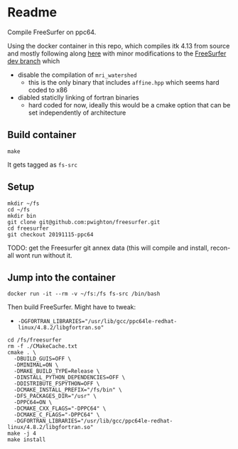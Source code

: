 # Readme

Compile FreeSurfer on ppc64.  

Using the docker container in this repo, which compiles itk 4.13 from source and mostly following along [here](https://github.com/corticometrics/fs-docker) with minor modifications to the [FreeSurfer dev branch](https://github.com/pwighton/freesurfer/tree/20191115-ppc64) which
  - disable the compilation of `mri_watershed`
    - this is the only binary that includes `affine.hpp` which seems hard coded to x86
  - diabled staticlly linking of fortran binaries
    - hard coded for now, ideally this would be a cmake option that can be set independently of architecture

## Build container

`make`

It gets tagged as `fs-src`

## Setup

```
mkdir ~/fs
cd ~/fs
mkdir bin
git clone git@github.com:pwighton/freesurfer.git
cd freesurfer
git checkout 20191115-ppc64
```

TODO: get the Freesurfer git annex data (this will compile and install, recon-all wont run without it.

## Jump into the container

```
docker run -it --rm -v ~/fs:/fs fs-src /bin/bash
```

Then build FreeSurfer.  Might have to tweak:
  - `-DGFORTRAN_LIBRARIES="/usr/lib/gcc/ppc64le-redhat-linux/4.8.2/libgfortran.so"`
  
```
cd /fs/freesurfer
rm -f ./CMakeCache.txt
cmake . \
  -DBUILD_GUIS=OFF \
  -DMINIMAL=ON \
  -DMAKE_BUILD_TYPE=Release \
  -DINSTALL_PYTHON_DEPENDENCIES=OFF \
  -DDISTRIBUTE_FSPYTHON=OFF \
  -DCMAKE_INSTALL_PREFIX="/fs/bin" \
  -DFS_PACKAGES_DIR="/usr" \
  -DPPC64=ON \
  -DCMAKE_CXX_FLAGS="-DPPC64" \
  -DCMAKE_C_FLAGS="-DPPC64" \
  -DGFORTRAN_LIBRARIES="/usr/lib/gcc/ppc64le-redhat-linux/4.8.2/libgfortran.so"
make -j 4
make install
```
